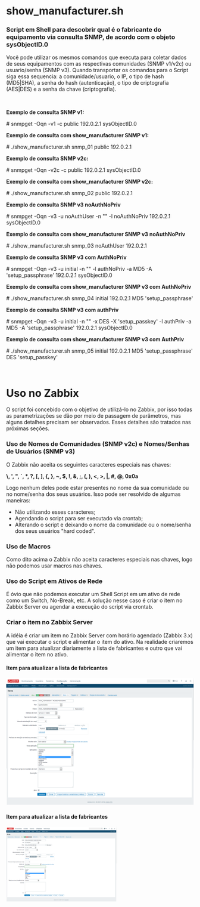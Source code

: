 <h1>show_manufacturer.sh</h1>

<h3>Script em Shell para descobrir qual é o fabricante do equipamento via consulta SNMP, de acordo com o objeto sysObjectID.0</h3>

<p>
Você pode utilizar os mesmos comandos que executa para coletar dados de seus equipamentos com as respectivas comunidades (SNMP v1/v2c) ou usuario/senha (SNMP v3). Quando transportar os comandos para o Script siga essa sequencia: a comunidade/usuario, o IP, o tipo de hash (MD5|SHA), a senha do hash (autenticação), o tipo de criptografia (AES|DES) e a senha da chave (criptografia).
</p>
<br>
<p><b>Exemplo de consulta SNMP v1:</b></p>
<p># snmpget -Oqn -v1 -c public 192.0.2.1 sysObjectID.0</p>
<p><b>Exemplo de consulta com show_manufacturer SNMP v1:</b></p>
<p># ./show_manufacturer.sh snmp_01 public 192.0.2.1</p>
<p><b>Exemplo de consulta SNMP v2c:</b></p>
<p># snmpget -Oqn -v2c -c public 192.0.2.1 sysObjectID.0</p>
<p><b>Exemplo de consulta com show_manufacturer SNMP v2c:</b></p>
<p># ./show_manufacturer.sh snmp_02 public 192.0.2.1</p>
<p><b>Exemplo de consulta SNMP v3 noAuthNoPriv</b></p>
<p># snmpget -Oqn -v3 -u noAuthUser -n "" -l noAuthNoPriv 192.0.2.1 sysObjectID.0</p>
<p><b>Exemplo de consulta com show_manufacturer SNMP v3 noAuthNoPriv</b></p>
<p># ./show_manufacturer.sh snmp_03 noAuthUser 192.0.2.1</p>
<p><b>Exemplo de consulta SNMP v3 com AuthNoPriv</b></p>
<p># snmpget -Oqn -v3 -u initial -n "" -l authNoPriv -a MD5 -A 'setup_passphrase' 192.0.2.1 sysObjectID.0</p>
<p><b>Exemplo de consulta com show_manufacturer SNMP v3 com AuthNoPriv</b></p>
<p># ./show_manufacturer.sh snmp_04 initial 192.0.2.1 MD5 'setup_passphrase'</p>
<p><b>Exemplo de consulta SNMP v3 com authPriv</b></p>
<p># snmpget -Oqn -v3 -u initial -n "" -x DES -X 'setup_passkey' -l authPriv -a MD5 -A 'setup_passphrase' 192.0.2.1 sysObjectID.0</p>
<p><b>Exemplo de consulta com show_manufacturer SNMP v3 com AuthPriv</b></p>
<p># ./show_manufacturer.sh snmp_05 initial 192.0.2.1 MD5 'setup_passphrase' DES 'setup_passkey'</p>
<br>
<h1>Uso no Zabbix</h1>
<p>
O script foi concebido com o objetivo de utilizá-lo no Zabbix, por isso todas as parametrizações se dão por meio de passagem de parâmetros, mas alguns detalhes precisam ser observados. Esses detalhes são tratados nas próximas seções.
</p>
<h3>Uso de Nomes de Comunidades (SNMP v2c) e Nomes/Senhas de Usuários (SNMP v3)</h3>
<p>O Zabbix não aceita os seguintes caracteres especiais nas chaves:</p>
<p><b>\, ', ", `, *, ?, [, ], {, }, ~, $, !, &, ;, (, ), <, >, |, #, @, 0x0a</b></p>
<p>Logo nenhum deles pode estar presentes no nome da sua comunidade ou no nome/senha dos seus usuários. Isso pode ser resolvido de algumas maneiras:</p>
<ul>
	<li>Não utilizando esses caracteres;</li>
	<li>Agendando o script para ser executado via crontab;</li>
	<li>Alterando o script e deixando o nome da comunidade ou o nome/senha dos seus usuários "hard coded".</li>
</ul> 
<h3>Uso de Macros</h3>
<p>Como dito acima o Zabbix não aceita caracteres especiais nas chaves, logo não podemos usar macros nas chaves.</p>
<h3>Uso do Script em Ativos de Rede</h3>
<p>É óvio que não podemos executar um Shell Script em um ativo de rede como um Switch, No-Break, etc. A solução nesse caso é criar o item no Zabbix Server ou agendar a execução do script via crontab.</p>
<h3>Criar o item no Zabbix Server</h3>
<p>A idéia é criar um item no Zabbix Server com horário agendado (Zabbix 3.x) que vai executar o script e alimentar o item do ativo. Na realidade criaremos um item para atualizar diariamente a lista de fabricantes e outro que vai alimentar o item no ativo.</p>
</p>
<h4>Item para atualizar a lista de fabricantes</h4>
<a><img src="https://raw.githubusercontent.com/andredeo/show_manufacturer/master/show_manufacturer_01.png"</img></a>
<h4>Item para atualizar a lista de fabricantes</h4>
<img src="https://raw.githubusercontent.com/andredeo/show_manufacturer/master/show_manufacturer_01.png" border="0" height="200" width="296"

